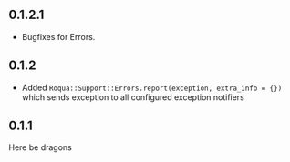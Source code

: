 ## 0.1.2.1

* Bugfixes for Errors.

## 0.1.2

* Added `Roqua::Support::Errors.report(exception, extra_info = {})` which sends exception to all configured exception notifiers

## 0.1.1

Here be dragons

